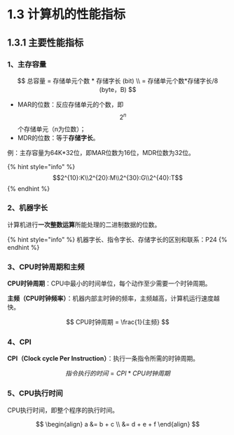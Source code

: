 # 1.3 计算机的性能指标

## 1.3.1 主要性能指标

### 1、主存容量

$$
总容量 = 存储单元个数 * 存储字长 (bit) \\
= 存储单元个数*存储字长/8 (byte，B)
$$

* MAR的位数：反应存储单元的个数，即 $$2^{n}$$ 个存储单元（n为位数）；
* MDR的位数：等于**存储字长**。

例：主存容量为64K\*32位，即MAR位数为16位，MDR位数为32位。

{% hint style="info" %}
$$2^{10}:K\\2^{20}:M\\2^{30}:G\\2^{40}:T$$ 
{% endhint %}

### 2、机器字长

计算机进行**一次整数运算**所能处理的二进制数据的位数。

{% hint style="info" %}
机器字长、指令字长、存储字长的区别和联系：P24
{% endhint %}

### 3、CPU时钟周期和主频

**CPU时钟周期**：CPU中最小的时间单位，每个动作至少需要一个时钟周期。

**主频（CPU时钟频率）**：机器内部主时钟的频率，主频越高，计算机运行速度越快。

$$
CPU时钟周期 = \frac{1}{主频}
$$

### 4、CPI

**CPI（Clock cycle Per Instruction）**：执行一条指令所需的时钟周期。

$$
指令执行的时间 = CPI * CPU时钟周期
$$

### 5、CPU执行时间

CPU执行时间，即整个程序的执行时间。

$$
\begin{align}
a &= b + c \\
  &= d + e + f
\end{align}
$$

